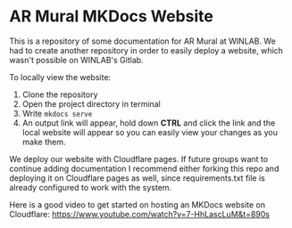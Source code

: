 # AR Mural MKDocs Website
This is a repository of some documentation for AR Mural at WINLAB. We had to create another repository in order to easily deploy a website, which wasn't possible on WINLAB's Gitlab. 

To locally view the website:
1. Clone the repository
2. Open the project directory in terminal
3. Write `mkdocs serve`
4. An output link will appear, hold down **CTRL** and click the link and the local website will appear so you can easily view your changes as you make them.

We deploy our website with Cloudflare pages. If future groups want to continue adding documentation I recommend either forking this repo and deploying it on Cloudflare pages as well, since requirements.txt file is already configured to work with the system.

Here is a good video to get started on hosting an MKDocs website on Cloudflare: https://www.youtube.com/watch?v=7-HhLascLuM&t=890s